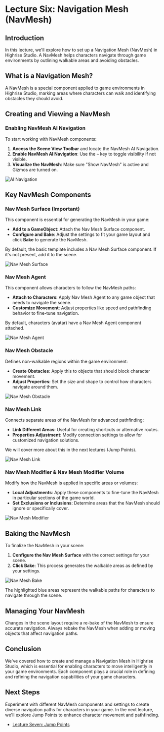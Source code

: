 # Lecture Six: Navigation Mesh (NavMesh)

## Introduction

In this lecture, we'll explore how to set up a Navigation Mesh (NavMesh) in Highrise Studio. A NavMesh helps characters navigate through game environments by outlining walkable areas and avoiding obstacles.

## What is a Navigation Mesh?

A NavMesh is a special component applied to game environments in Highrise Studio, marking areas where characters can walk and identifying obstacles they should avoid.

## Creating and Viewing a NavMesh

### Enabling NavMesh AI Navigation

To start working with NavMesh components:

1. **Access the Scene View Toolbar** and locate the NavMesh AI Navigation.
2. **Enable NavMesh AI Navigation**: Use the `~` key to toggle visibility if not visible.
3. **Visualize the NavMesh**: Make sure "Show NavMesh" is active and Gizmos are turned on.

![AI Navigation](/assets/learn/guides/studio/Lectures/AI-navigation.png)

## Key NavMesh Components

### Nav Mesh Surface (Important)

This component is essential for generating the NavMesh in your game:

- **Add to a GameObject**: Attach the Nav Mesh Surface component.
- **Configure and Bake**: Adjust the settings to fit your game layout and click **Bake** to generate the NavMesh.

<Note type="info">
By default, the basic template includes a Nav Mesh Surface component. If it's not present, add it to the scene.
</Note>

![Nav Mesh Surface](/assets/learn/guides/studio/Lectures/navmesh-surface.png)

### Nav Mesh Agent

This component allows characters to follow the NavMesh paths:

- **Attach to Characters**: Apply Nav Mesh Agent to any game object that needs to navigate the scene.
- **Customize Movement**: Adjust properties like speed and pathfinding behavior to fine-tune navigation.

<Note type="warning">
By default, characters (avatar) have a Nav Mesh Agent component attached.
</Note>

![Nav Mesh Agent](/assets/learn/guides/studio/Lectures/navmesh-agent.png)

### Nav Mesh Obstacle

Defines non-walkable regions within the game environment:

- **Create Obstacles**: Apply this to objects that should block character movement.
- **Adjust Properties**: Set the size and shape to control how characters navigate around them.

![Nav Mesh Obstacle](/assets/learn/guides/studio/Lectures/navmesh-obstacle.png)

### Nav Mesh Link

Connects separate areas of the NavMesh for advanced pathfinding:

- **Link Different Areas**: Useful for creating shortcuts or alternative routes.
- **Properties Adjustment**: Modify connection settings to allow for customized navigation solutions.

<Note type="info">
We will cover more about this in the next lectures (Jump Points).
</Note>

![Nav Mesh Link](/assets/learn/guides/studio/Lectures/navmesh-link.png)

### Nav Mesh Modifier & Nav Mesh Modifier Volume

Modify how the NavMesh is applied in specific areas or volumes:

- **Local Adjustments**: Apply these components to fine-tune the NavMesh in particular sections of the game world.
- **Set Exclusions or Inclusions**: Determine areas that the NavMesh should ignore or specifically cover.

![Nav Mesh Modifier](/assets/learn/guides/studio/Lectures/navmesh-modifier.png)

## Baking the NavMesh

To finalize the NavMesh in your scene:

1. **Configure the Nav Mesh Surface** with the correct settings for your scene.
2. **Click Bake**: This process generates the walkable areas as defined by your settings.

![Nav Mesh Bake](/assets/learn/guides/studio/Lectures/bake-navmesh.png)

<Note type="info">
The highlighted blue areas represent the walkable paths for characters to navigate through the scene.
</Note>

## Managing Your NavMesh

Changes in the scene layout require a re-bake of the NavMesh to ensure accurate navigation. Always rebake the NavMesh when adding or moving objects that affect navigation paths.

## Conclusion

We've covered how to create and manage a Navigation Mesh in Highrise Studio, which is essential for enabling characters to move intelligently in your game environments. Each component plays a crucial role in defining and refining the navigation capabilities of your game characters.

## Next Steps

Experiment with different NavMesh components and settings to create diverse navigation paths for characters in your game. In the next lecture, we'll explore Jump Points to enhance character movement and pathfinding.

- [Lecture Seven: Jump Points](https://create.highrise.game/learn/studio/create/beginner-guide/lecture-seven)